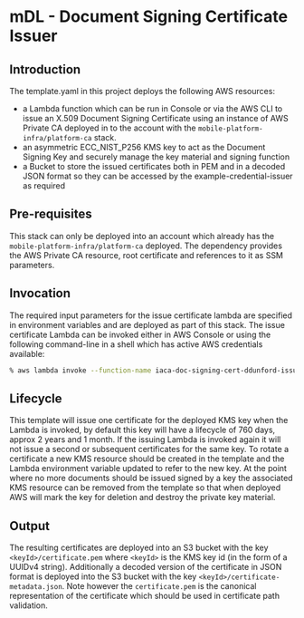# mDL - Document Signing Certificate Issuer

## Introduction

The template.yaml in this project deploys the following AWS resources:

- a Lambda function which can be run in Console or via the AWS CLI to issue an X.509 Document Signing Certificate using an instance of AWS Private CA deployed in to the account with the `mobile-platform-infra/platform-ca` stack.
- an asymmetric ECC_NIST_P256 KMS key to act as the Document Signing Key and securely manage the key material and signing function
- a Bucket to store the issued certificates both in PEM and in a decoded JSON format so they can be accessed by the example-credential-issuer as required

## Pre-requisites

This stack can only be deployed into an account which already has the `mobile-platform-infra/platform-ca` deployed.
The dependency provides the AWS Private CA resource, root certificate and references to it as SSM parameters.

## Invocation

The required input parameters for the issue certificate lambda are specified in environment variables and are deployed as part of this stack.
The issue certificate Lambda can be invoked either in AWS Console or using the following command-line in a shell which has active AWS credentials available:

```bash
% aws lambda invoke --function-name iaca-doc-signing-cert-ddunford-issue-doc-signing-certificate output.txt 
```

## Lifecycle

This template will issue one certificate for the deployed KMS key when the Lambda is invoked, by default this key will have a lifecycle of 760 days, approx 2 years and 1 month.
If the issuing Lambda is invoked again it will not issue a second or subsequent certificates for the same key.
To rotate a certificate a new KMS resource should be created in the template and the Lambda environment variable updated to refer to the new key.
At the point where no more documents should be issued signed by a key the associated KMS resource can be removed from the template so that when deployed AWS will mark the key for deletion and destroy the private key material.

## Output

The resulting certificates are deployed into an S3 bucket with the key `<keyId>/certificate.pem` where `<keyId>` is the KMS key id (in the form of a UUIDv4 string).
Additionally a decoded version of the certificate in JSON format is deployed into the S3 bucket with the key `<keyId>/certificate-metadata.json`.
Note however the `certificate.pem` is the canonical representation of the certificate which should be used in certificate path validation.
